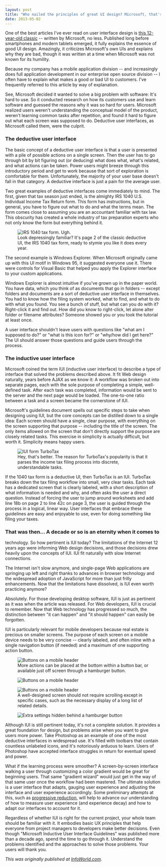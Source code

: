 ```yaml
---
layout: post
title: "Who nailed the principles of great UI design? Microsoft, that's who"
date: 2013-05-02
---
```


One of the best articles I've ever read on user interface design is [this
12-year-old classic](http://msdn.microsoft.com/en-us/library/ms997506.aspx) --
written by Microsoft, no less. Published long before smartphones and modern
tablets emerged, it fully explains the essence of good UI design. Amazingly, it
criticizes Microsoft's own UIs and explains why they are bad, though it was
written at a time when Microsoft was not known for its humility.

Because my company has a mobile application division -- and increasingly does
full application development in our enterprise open source division -- I often
have to explain what makes a good or bad UI to customers. I've frequently
referred to this article by way of explanation.

See, Microsoft decided it wanted to solve a big problem with software: It's
hard to use. So it conducted research on how its customers use and learn
software and guessed the reasons why it was so hard for users. Microsoft
realized users weren't understanding the conceptual model of the product,
weren't learning common tasks after repetition, and found it hard to figure out
what each screen was supposed to do. Deductive user interfaces, as Microsoft
called them, were the culprit.

### The deductive user interface

The basic concept of a deductive user interface is that a user is presented
with a pile of possible actions on a single screen. Then the user has to go
through bit by bit figuring out (or deducing) what does what, what's related,
and what actions can be taken. Power users might breeze through this
introductory period and get to work because that sort of exploration is
comfortable for them. Unfortunately, the majority of your user base doesn't
fall in that category. A deductive interface is just a pain for the average
user.

Two great examples of deductive interfaces come immediately to mind. The first,
given that tax season just ended, is the almighty IRS 1040 U.S. Individual
Income Tax Return form. This form has instructions, but in general, you have to
figure out what to do and what the terms mean. The form comes close to assuming
you are an accountant familiar with tax law. This obscurity has created a whole
industry of tax preparation experts who not only know the form but everything
behind it.

<figure>
  <img src="{{ '/assets/img/irs-1040.png' | prepend: site.baseurl }}" alt="IRS 1040 tax form. Ugh.">
  <figcaption>Look depressingly familiar? It's page 2 of the classic deductive UI, the IRS 1040 tax form, ready to stymie you like it does every year.</figcaption>
</figure>

The second example is Windows Explorer. When Microsoft originally came up with
this UI motif in Windows 95, it suggested everyone use it. There were controls
for Visual Basic that helped you apply the Explorer interface to your custom
applications.

Windows Explorer is almost intuitive if you've grown up in the paper world. You
have data, which you think of as documents that go in folders -- except folders
and documents are a sort of deductive user interface in themselves. You had to
know how the filing system worked, what to find, and what to do with what you
found. You see a bunch of stuff, but what can you do with it? Right-click it
and find out. How did you know to right-click, let alone alter folder or
filename attributes? Someone showed you or you took the tutorial at least once.

A user interface shouldn't leave users with questions like "what am I supposed
to do?" or "what is this icon for?" or "why/how did I get here?" The UI should
answer those questions and guide users through the process.

### The inductive user interface

Microsoft coined the term IUI (inductive user interface) to describe a type of
interface that solved the problems described above. It fit Web design
naturally, years before AJAX as we know it: A workflow was broken out into
separate pages, each with the sole purpose of completing a simple, well-defined
task. After each task was completed, information would be sent to the server
and the next page would be loaded. The one-to-one ratio between a task and a
screen became the cornerstone of IUI.

Microsoft's guidelines document spells out specific steps to take when
designing using IUI, but the core concepts can be distilled down to a single
idea: Each screen should have a single, clear purpose, with everything on the
screen supporting that purpose -- including the title of the screen. The only
items allowed on the screen that don't directly support the purpose are closely
related tasks. This exercise in simplicity is actually difficult, but worth it.
Simplicity means happy users.

<figure>
  <img src="{{ '/assets/img/iui-turbotax.png' | prepend: site.baseurl }}" alt="IUI form TurboTax">
  <figcaption>Hey, that's better. The reason for TurboTax's popularity is that it parses the income tax filing process into discrete, understandable tasks.</figcaption>
</figure>

If the 1040 tax form is a deductive UI, then TurboTax is an IUI. TurboTax
breaks down the tax filing workflow into small, very clear tasks. Each task has
a dedicated screen that is clearly labeled, with a short description of what
information is needed and why, and often asks the user a direct question.
Instead of forcing the user to jump around worksheets and add line 18b on page
2 to line 42c on page 3, the user is guided through the process in a logical,
linear way. User interfaces that embrace these guidelines are easy and
enjoyable to use, even for doing something like filing your taxes.

### That was then...  A decade or so is an eternity when it comes to
technology. So how pertinent is IUI today? The limitations of the Internet 12
years ago were informing Web design decisions, and those decisions drew heavily
upon the concepts of IUI. IUI fit naturally with slow Internet connections.

The Internet isn't slow anymore, and single-page Web applications are springing
up left and right thanks to advances in browser technology and the widespread
adoption of JavaScript for more than just frilly enhancements. Now that the
limitations have dissolved, is IUI even worth practicing anymore?

Absolutely. For those developing desktop software, IUI is just as pertinent as
it was when the article was released. For Web developers, IUI is crucial to
remember. Now that Web technology has progressed so much, the distinction
between "it can happen" and "it should happen" can easily be forgotten.

IUI is particularly relevant for mobile developers because real estate is
precious on smaller screens. The purpose of each screen on a mobile device
needs to be very concise -- clearly labeled, and often inline with a single
navigation button (if needed) and a maximum of one supporting action button.


<figure>
  <img src="{{ '/assets/img/iui-1.jpg' | prepend: site.baseurl }}" alt="Buttons on a mobile header">
  <figcaption>More actions can be placed at the bottom within a button bar, or available just off screen through a hamburger button.</figcaption>
</figure>

<figure>
  <img src="{{ '/assets/img/iui-2.jpg' | prepend: site.baseurl }}" alt="Buttons on a mobile header">
</figure>

<figure>
  <img src="{{ '/assets/img/iui-3.jpg' | prepend: site.baseurl }}" alt="Buttons on a mobile header">
  <figcaption>A well-designed screen should not require scrolling except in specific cases, such as the necessary display of a long list of related details.</figcaption>
</figure>

<figure>
  <img src="{{ '/assets/img/iui-4.jpg' | prepend: site.baseurl }}" alt="Extra settings hidden behind a hamburger button">
</figure>

Although IUI is still pertinent today, it's not a complete solution. It
provides a great foundation for design, but problems arise when you want to
give users more power. Take Photoshop as an example of one of the most
deductive interfaces in widespread use. It's filled with toolbars that contain
countless unlabeled icons, and it's notoriously arduous to learn. Users of
Photoshop have accepted interface struggles in return for eventual speed and
power.

What if the learning process were smoother? A screen-by-screen interface
walking a user through customizing a color gradient would be great for
beginning users. That same "gradient wizard" would just get in the way of that
same user once the workflow had been mastered. The ultimate solution is a user
interface that adapts, gauging user experience and adjusting the interface and
user experience accordingly. Some preliminary attempts at this, such as
[progressive
reduction](http://layervault.tumblr.com/post/42361566927/progressive-reduction),
will help to advance our understanding of how to measure user experience (and
experience decay) and how to adapt our interfaces to account for it.

Regardless of whether IUI is right for the current project, your whole team
should be familiar with it. It embodies basic UX principles that help everyone
from project managers to developers make better decisions. Even though
"Microsoft Inductive User Interface Guidelines" was published more than a
decade ago, spend the time to go through it. Understand the problems identified
and the approaches to solve those problems. Your users will thank you.

_This was originally published at [InfoWorld.com](http://www.infoworld.com/article/2614315/application-development/who-nailed-the-principles-of-great-ui-design--microsoft--that-s-who.html)._
